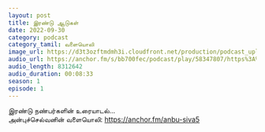 ```yaml
---
layout: post
title: இரண்டு ஆடுகள்
date: 2022-09-30
category: podcast
category_tamil: வளையொலி
image_url: https://d3t3ozftmdmh3i.cloudfront.net/production/podcast_uploaded/31346835/31346835-1664481257765-49662d260d3d.jpg
audio_url: https://anchor.fm/s/bb700fec/podcast/play/58347807/https%3A%2F%2Fd3ctxlq1ktw2nl.cloudfront.net%2Fstaging%2F2022-9-2%2F288809093-44100-2-3779830a1d207.m4a
audio_length: 8312642
audio_duration: 00:08:33
season: 1
episode: 1
---
```


இரண்டு நண்பர்களின் உரையாடல்...   
அன்புச்செல்வனின் வளையொலி: https://anchor.fm/anbu-siva5